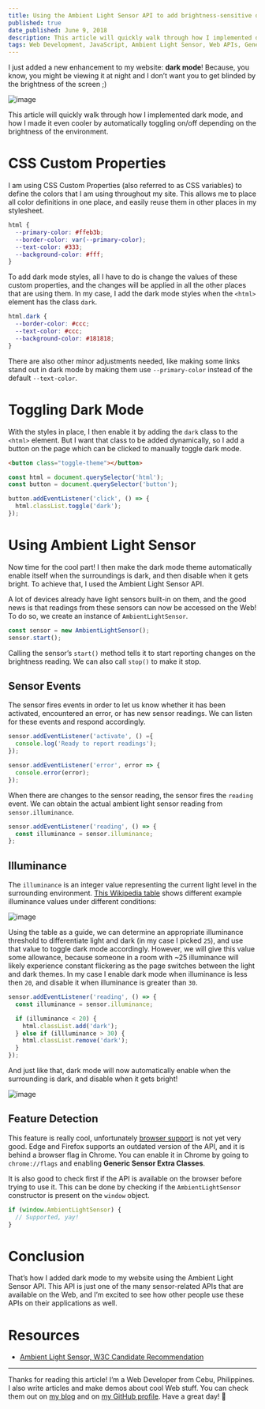 ```yaml
---
title: Using the Ambient Light Sensor API to add brightness-sensitive dark mode to my website
published: true
date_published: June 9, 2018
description: This article will quickly walk through how I implemented dark mode, and how I made it even cooler by automatically toggling on/off depending on the brightness of the environment.
tags: Web Development, JavaScript, Ambient Light Sensor, Web APIs, Generic Sensor API
---
```


I just added a new enhancement to my website: **dark mode**! Because, you know, you might be viewing it at night and I don’t want you to get blinded by the brightness of the screen ;)

![image](https://cdn-images-1.medium.com/max/1000/1*gqHYTP4k1ek_HEh2Py2aXw.png)

This article will quickly walk through how I implemented dark mode, and how I made it even cooler by automatically toggling on/off depending on the brightness of the environment.


# CSS Custom Properties

I am using CSS Custom Properties (also referred to as CSS variables) to define the colors that I am using throughout my site. This allows me to place all color definitions in one place, and easily reuse them in other places in my stylesheet.

```css
html {
  --primary-color: #ffeb3b;
  --border-color: var(--primary-color);
  --text-color: #333;
  --background-color: #fff;
}
```

To add dark mode styles, all I have to do is change the values of these custom properties, and the changes will be applied in all the other places that are using them. In my case, I add the dark mode styles when the `<html>` element has the class `dark`.

```css
html.dark {
  --border-color: #ccc;
  --text-color: #ccc;
  --background-color: #181818;
}
```

There are also other minor adjustments needed, like making some links stand out in dark mode by making them use `--primary-color` instead of the default `--text-color`.


# Toggling Dark Mode

With the styles in place, I then enable it by adding the `dark` class to the `<html>` element. But I want that class to be added dynamically, so I add a button on the page which can be clicked to manually toggle dark mode.

```html
<button class="toggle-theme"></button>
```

```js
const html = document.querySelector('html');
const button = document.querySelector('button');

button.addEventListener('click', () => {
  html.classList.toggle('dark');
});
```


# Using Ambient Light Sensor

Now time for the cool part! I then make the dark mode theme automatically enable itself when the surroundings is dark, and then disable when it gets bright. To achieve that, I used the Ambient Light Sensor API.

A lot of devices already have light sensors built-in on them, and the good news is that readings from these sensors can now be accessed on the Web! To do so, we create an instance of `AmbientLightSensor`.

```js
const sensor = new AmbientLightSensor();
sensor.start();
```

Calling the sensor’s `start()` method tells it to start reporting changes on the brightness reading. We can also call `stop()` to make it stop.

## Sensor Events

The sensor fires events in order to let us know whether it has been activated, encountered an error, or has new sensor readings. We can listen for these events and respond accordingly.

```js
sensor.addEventListener('activate', () ={
  console.log('Ready to report readings');
});

sensor.addEventListener('error', error => {
  console.error(error);
});

```

When there are changes to the sensor reading, the sensor fires the `reading` event. We can obtain the actual ambient light sensor reading from `sensor.illuminance`.

```js
sensor.addEventListener('reading', () => {
  const illuminance = sensor.illuminance;
};
```

## Illuminance

The `illuminance` is an integer value representing the current light level in the surrounding environment. [This Wikipedia table][1] shows different example illuminance values under different conditions:

![image](https://cdn-images-1.medium.com/max/800/1*KrQ_CgeCW7lCXjfd6sC3ug.jpeg)

Using the table as a guide, we can determine an appropriate illuminance threshold to differentiate light and dark (in my case I picked `25`), and use that value to toggle dark mode accordingly. However, we will give this value some allowance, because someone in a room with ~25 illuminance will likely experience constant flickering as the page switches between the light and dark themes. In my case I enable dark mode when illuminance is less then `20`, and disable it when illuminance is greater than `30`.

```js
sensor.addEventListener('reading', () => {
  const illuminance = sensor.illuminance;

  if (illuminance < 20) {
    html.classList.add('dark');
  } else if (illluminance > 30) {
    html.classList.remove('dark');
  }
});
```

And just like that, dark mode will now automatically enable when the surrounding is dark, and disable when it gets bright!

![image](https://cdn-images-1.medium.com/max/800/1*cjxgmtRKAnL3kWLFAoGahw.gif)

## Feature Detection

This feature is really cool, unfortunately [browser support][2] is not yet very good. Edge and Firefox supports an outdated version of the API, and it is behind a browser flag in Chrome. You can enable it in Chrome by going to `chrome://flags` and enabling **Generic Sensor Extra Classes**.

It is also good to check first if the API is available on the browser before trying to use it. This can be done by checking if the `AmbientLightSensor` constructor is present on the `window` object.

```js
if (window.AmbientLightSensor) {
  // Supported, yay!
}
```


# Conclusion

That’s how I added dark mode to my website using the Ambient Light Sensor API. This API is just one of the many sensor-related APIs that are available on the Web, and I’m excited to see how other people use these APIs on their applications as well.


# Resources

- [Ambient Light Sensor, W3C Candidate Recommendation][3]


___


Thanks for reading this article! I’m a Web Developer from Cebu, Philippines. I also write articles and make demos about cool Web stuff. You can check them out on [my blog][4] and on [my GitHub profile][5]. Have a great day! 🦔


[1]: https://en.wikipedia.org/wiki/Lux#Illuminance
[2]: https://caniuse.com/#feat=ambient-light
[3]: https://www.w3.org/TR/ambient-light/
[4]: https://blog.arnellebalane.com/
[5]: https://github.com/arnellebalane
